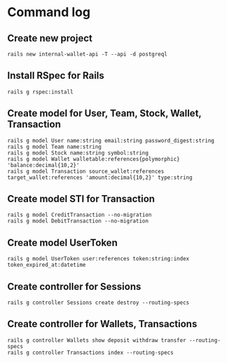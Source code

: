 # Command log

## Create new project
```
rails new internal-wallet-api -T --api -d postgreql
```

## Install RSpec for Rails
```
rails g rspec:install
```

## Create model for User, Team, Stock, Wallet, Transaction
```
rails g model User name:string email:string password_digest:string
rails g model Team name:string
rails g model Stock name:string symbol:string
rails g model Wallet walletable:references{polymorphic} 'balance:decimal{10,2}'
rails g model Transaction source_wallet:references target_wallet:references 'amount:decimal{10,2}' type:string
```

## Create model STI for Transaction
```
rails g model CreditTransaction --no-migration
rails g model DebitTransaction --no-migration
```

## Create model UserToken
```
rails g model UserToken user:references token:string:index token_expired_at:datetime
```

## Create controller for Sessions
```
rails g controller Sessions create destroy --routing-specs
```

## Create controller for Wallets, Transactions
```
rails g controller Wallets show deposit withdraw transfer --routing-specs
rails g controller Transactions index --routing-specs
```
